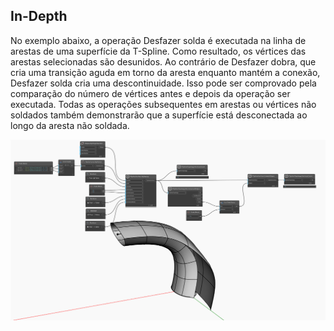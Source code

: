 ## In-Depth

No exemplo abaixo, a operação Desfazer solda é executada na linha de arestas de uma superfície da T-Spline. Como resultado, os vértices das arestas selecionadas são desunidos. Ao contrário de Desfazer dobra, que cria uma transição aguda em torno da aresta enquanto mantém a conexão, Desfazer solda cria uma descontinuidade. Isso pode ser comprovado pela comparação do número de vértices antes e depois da operação ser executada. Todas as operações subsequentes em arestas ou vértices não soldados também demonstrarão que a superfície está desconectada ao longo da aresta não soldada.

![Example](./Autodesk.DesignScript.Geometry.TSpline.TSplineSurface.UnweldEdges_img.jpg)
